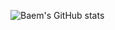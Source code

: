 <!-- ![header](https://capsule-render.vercel.app/api?type=waving)-->
![Baem's GitHub stats](https://github-readme-stats.vercel.app/api?username=anuraghazra&theme=dark&show_icons=true)
<!--
**Dylan-yoon/Dylan-yoon** is a ✨ _special_ ✨ repository because its `README.md` (this file) appears on your GitHub profile.

Here are some ideas to get you started:

- 🔭 I’m currently working on ...
- 🌱 I’m currently learning ...
- 👯 I’m looking to collaborate on ...
- 🤔 I’m looking for help with ...
- 💬 Ask me about ...
- 📫 How to reach me: ...
- 😄 Pronouns: ...
- ⚡ Fun fact: ...
-->
